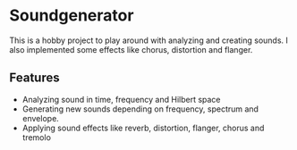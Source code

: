 # Soundgenerator
This is a hobby project to play around with analyzing and creating sounds. I also implemented some effects like chorus, distortion and flanger.

## Features
* Analyzing sound in time, frequency and Hilbert space
* Generating new sounds depending on frequency, spectrum and envelope.
* Applying sound effects like reverb, distortion, flanger, chorus and tremolo
